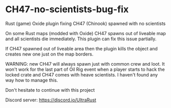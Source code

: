 # CH47-no-scientists-bug-fix
Rust (game) Oxide plugin fixing CH47 (Chinook) spawned with no scientists

On some Rust maps (modded with Oxide) CH47 spawns out of liveable map and all scientists die immediately. This plugin can fix this issue partially. 

If CH47 spawned out of liveable area then the plugin kills the object and creates new one just on the map borders. 

WARNING: new CH47 will always spawn just with common crew and loot. It won't work for the last part of Oil Rig event when a player starts to hack the locked crate and CH47 comes with heave scientists. I haven't found any way how to manage this.

Don't hesitate to continue with this project

Discord server: https://discord.io/UltraRust
